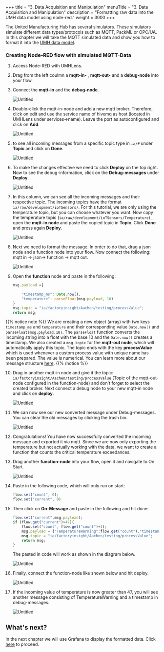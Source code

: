 +++
title = "3. Data Acquisition and Manipulation"
menuTitle = "3. Data Acquisition and Manipulation"
description = "Formatting raw data into the UMH data model using node-red."
weight = 3000
+++



The United Manufacturing Hub has several simulators. These simulators simulate different data types/protocols such as MQTT, PackML or OPC/UA. In this chapter we will take the MQTT simulated data and show you how to format it into the [UMH data model](https://learn.umh.app/docs/datamodel/).


### Creating Node-RED flow with simulated MQTT-Data

1. Access Node-RED with UMHLens.
2. Drag from the left coulmn a **mqtt-in-** , **mqtt-out-** and a **debug-node** into your flow.
3. Connect the **mqtt-in** and the **debug-node**.

   ![Untitled](/images/getstarted/dataAcquisitionManipulation/getStartedDataAcqMan1.png)
4. Double-click the mqtt-in-node and add a new mqtt broker. Therefore, click on edit and use the service name of hivemq as host (located in UMHLens under services→name). Leave the port as autoconfigured and click on **Add**.

   ![Untitled](/images/getstarted/dataAcquisitionManipulation/getStartedDataAcqManServicename.png)
5. to see all incoming messages from a specific topic type in `ia/#` under **Topic** and click on **Done**. 

   ![Untitled](/images/getstarted/dataAcquisitionManipulation/getStartedDataAcqManiaRaw.png)
6. To make the changes effective we need to click **Deploy** on the top right. Now to see the debug-information, click on the **Debug-messages** under **Deploy**. 

   ![Untitled](/images/getstarted/dataAcquisitionManipulation/getStartedDataAcqManDebugDeploy.png)
7. In this column, we can see all the incoming messages and their respective topic. The incoming topics have the format `ia/raw/development/ioTSensors/`. For this tutorial, we are only using the temperature topic, but you can choose whatever you want. Now copy the temperature topic (`ia/raw/development/ioTSensors/Temperature`) , open the **mqtt-in node** and paste the copied topic in **Topic**. Click **Done** and press again **Deploy**.

   ![Untitled](/images/getstarted/dataAcquisitionManipulation/getStartedDataAcqManNewTopic.png)
8. Next we need to format the message. In order to do that, drag a json node and a function node into your flow. Now connect the following: mqtt in → json→ function → mqtt out.

   ![Untitled](/images/getstarted/dataAcquisitionManipulation/getStartedDataAcqManNewNodes.png)
9. Open the **function** node and paste in the following:

   ```jsx
   msg.payload ={
    
       "timestamp_ms": Date.now(), 
       "temperature": parseFloat(msg.payload, 10)
   }
   msg.topic = "ia/factoryinsight/Aachen/testing/processValue";
   return msg;
   ```
   
{{% notice note %}}
We are creating a new object (array) with two keys `timestamp_ms` and `temperature` and their corresponding value `Date.now()` and `parseFloat(msg.payload,10)`.
The `parseFloat` function converts the incoming string into a float with the base 10 and the `Date.now()` creates a timestamp.
We also created a `msg.topic` for the **mqtt-out node**, which will automatically apply this topic. 
The topic ends with the key **processValue** which is used whenever a custom process value with unique name has been prepared. The value is numerical. You can learn more about our message structure [here](https://learn.umh.app/docs/datamodel/messages/).
{{% /notice %}}

10. Drag in another mqtt-in node and give it the topic: `ia/factoryinsight/Aachen/testing/processValue` (Topic of the mqtt-out-node configured in the function-node) and don't forget to select the created broker. Next connect a debug node to your new mqtt-in node and click on **deploy**. 

    ![Untitled](/images/getstarted/dataAcquisitionManipulation/getStartedDataAcqManNewDebug.png)
11. We can now see our new converted message under Debug-messages. You can clear the old messages by clicking the trash bin.

    ![Untitled](/images/getstarted/dataAcquisitionManipulation/getStartedDataAcqManDebugWindow.png)
12. Congratulations! You have now successfully converted the incoming message and exported it via mqtt. Since we are now only exporting the temperature but not actually working with the data, we want to create a function that counts the critical temperature exceedances.
13. Drag another **function-node** into your flow, open it and navigate to On Start.

    ![Untitled](/images/getstarted/dataAcquisitionManipulation/getStartedDataAcqManOnStart.png)
14. Paste in the following code, which will only run on start:

    ```jsx
    flow.set("count", 0);
    flow.set("current", 0)
    ```

15. Then click on **On-Message** and paste in the following and hit done:

    ```jsx
    flow.set("current",msg.payload);
    if (flow.get("current")>47){
        flow.set("count", flow.get("count")+1);
        msg.payload = {"TemperatureWarning":flow.get("count"),"timestamp_ms":Date.now()}
        msg.topic = "ia/factoryinsight/Aachen/testing/processValue";
        return msg;
    }
    ```

    The pasted in code will work as shown in the diagram below.

    ![Untitled](/images/getstarted/dataAcquisitionManipulation/getStartedDataAcqManTemperatureWarning.png)

16. Finally, connect the function-node like shown below and hit deploy.

    ![Untitled](/images/getstarted/dataAcquisitionManipulation/getStartedDataAcqManNewFunction.png)
17. If the incoming value of temperature is now greater than 47, you will see another message consisting of TemperatureWarning and a timestamp in debug-messages.

    ![Untitled](/images/getstarted/dataAcquisitionManipulation/getStartedDataAcqManGreaterThan.png)


## What's next?

In the next chapter we will use Grafana to display the formatted data. Click [here](/docs/getstarted/datavisualization/) to proceed.